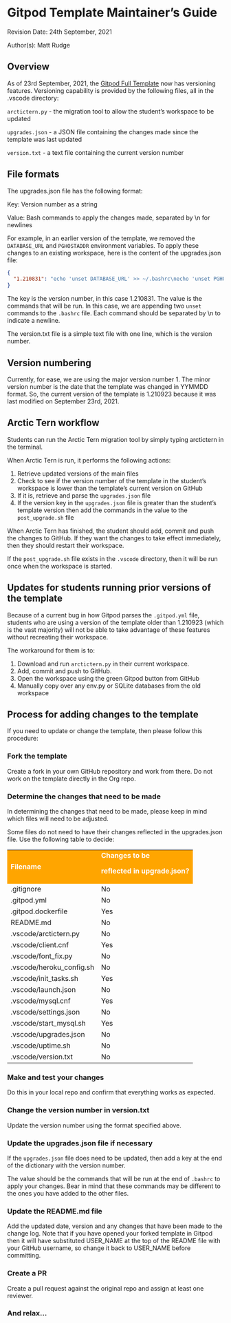 # Gitpod Template Maintainer’s Guide

Revision Date: 24th September, 2021

Author(s): Matt Rudge


## Overview

As of 23rd September, 2021, the [Gitpod Full Template](https://github.com/Code-Institute-Org/gitpod-full-template) now has versioning features. Versioning capability is provided by the following files, all in the .vscode directory:

`arctictern.py`	- the migration tool to allow the student’s workspace to be updated

`upgrades.json`	- a JSON file containing the changes made since the template was last updated

`version.txt`	- a text file containing the current version number


## File formats

The upgrades.json file has the following format:

Key: 	Version number as a string

Value: 	Bash commands to apply the changes made, separated by \n for newlines

For example, in an earlier version of the template, we removed the `DATABASE_URL` and `PGHOSTADDR` environment variables. To apply these changes to an existing workspace, here is the content of the upgrades.json file:

```json
{
  "1.210831": "echo 'unset DATABASE_URL' >> ~/.bashrc\necho 'unset PGHOSTADDR' >> ~/.bashrc"
}
```

The key is the version number, in this case 1.210831. The value is the commands that will be run. In this case, we are appending two `unset` commands to the `.bashrc` file. Each command should be separated by \n to indicate a newline.

The version.txt file is a simple text file with one line, which is the version number.


## Version numbering

Currently, for ease, we are using the major version number 1. The minor version number is the date that the template was changed in YYMMDD format. So, the current version of the template is 1.210923 because it was last modified on September 23rd, 2021.


## Arctic Tern workflow

Students can run the Arctic Tern migration tool by simply typing arctictern in the terminal.

When Arctic Tern is run, it performs the following actions:

1. Retrieve updated versions of the main files
2. Check to see if the version number of the template in the student’s workspace is lower than the template’s current version on GitHub
3. If it is, retrieve and parse the `upgrades.json` file
4. If the version key in the `upgrades.json` file is greater than the student’s template version then add the commands in the value to the `post_upgrade.sh` file

When Arctic Tern has finished, the student should add, commit and push the changes to GitHub. If they want the changes to take effect immediately, then they should restart their workspace.

If the `post_upgrade.sh` file exists in the `.vscode` directory, then it will be run once when the workspace is started.


## Updates for students running prior versions of the template

Because of a current bug in how Gitpod parses the `.gitpod.yml` file, students who are using a version of the template older than 1.210923 (which is the vast majority) will not be able to take advantage of these features without recreating their workspace.

The workaround for them is to:

1. Download and run `arctictern.py` in their current workspace.
2. Add, commit and push to GitHub.
3. Open the workspace using the green Gitpod button from GitHub
4. Manually copy over any env.py or SQLite databases from the old workspace


## Process for adding changes to the template

If you need to update or change the template, then please follow this procedure:


### Fork the template

Create a fork in your own GitHub repository and work from there. Do not work on the template directly in the Org repo.


### Determine the changes that need to be made

In determining the changes that need to be made, please keep in mind which files will need to be adjusted.

Some files do not need to have their changes reflected in the upgrades.json file. Use the following table to decide:


<table>
  <tr>
   <td style="background-color: orange; color: white"><strong>Filename</strong>
   </td>
   <td style="background-color: orange; color: white"><strong>Changes to be</strong>
<p>
<strong>reflected in upgrade.json?</strong>
   </td>
  </tr>
  <tr>
   <td>.gitignore
   </td>
   <td>No
   </td>
  </tr>
  <tr>
   <td>.gitpod.yml
   </td>
   <td>No
   </td>
  </tr>
  <tr>
   <td>.gitpod.dockerfile
   </td>
   <td>Yes
   </td>
  </tr>
  <tr>
   <td>README.md
   </td>
   <td>No
   </td>
  </tr>
  <tr>
   <td>.vscode/arctictern.py
   </td>
   <td>No
   </td>
  </tr>
  <tr>
   <td>.vscode/client.cnf
   </td>
   <td>Yes
   </td>
  </tr>
  <tr>
   <td>.vscode/font_fix.py
   </td>
   <td>No
   </td>
  </tr>
  <tr>
   <td>.vscode/heroku_config.sh
   </td>
   <td>No
   </td>
  </tr>
  <tr>
   <td>.vscode/init_tasks.sh
   </td>
   <td>Yes
   </td>
  </tr>
  <tr>
   <td>.vscode/launch.json
   </td>
   <td>No
   </td>
  </tr>
  <tr>
   <td>.vscode/mysql.cnf
   </td>
   <td>Yes
   </td>
  </tr>
  <tr>
   <td>.vscode/settings.json
   </td>
   <td>No
   </td>
  </tr>
  <tr>
   <td>.vscode/start_mysql.sh
   </td>
   <td>Yes
   </td>
  </tr>
  <tr>
   <td>.vscode/upgrades.json
   </td>
   <td>No
   </td>
  </tr>
  <tr>
   <td>.vscode/uptime.sh
   </td>
   <td>No
   </td>
  </tr>
  <tr>
   <td>.vscode/version.txt
   </td>
   <td>No
   </td>
  </tr>
</table>



### Make and test your changes

Do this in your local repo and confirm that everything works as expected.


### Change the version number in version.txt

Update the version number using the format specified above.


### Update the upgrades.json file if necessary

If the `upgrades.json` file does need to be updated, then add a key at the end of the dictionary with the version number.

The value should be the commands that will be run at the end of `.bashrc` to apply your changes. Bear in mind that these commands may be different to the ones you have added to the other files.


### Update the README.md file

Add the updated date, version and any changes that have been made to the change log. Note that if you have opened your forked template in Gitpod then it will have substituted USER_NAME at the top of the README file with your GitHub username, so change it back to USER_NAME before committing.


### Create a PR

Create a pull request against the original repo and assign at least one reviewer.


### And relax...
